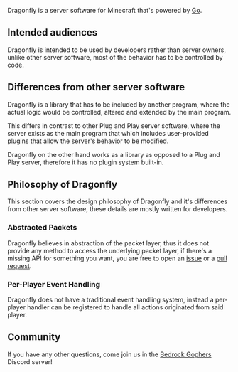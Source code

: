 Dragonfly is a server software for Minecraft that's powered by [Go](https://golang.org/).

## Intended audiences
Dragonfly is intended to be used by developers rather than server owners, unlike other server software, most of the behavior has to be controlled by code.

## Differences from other server software
Dragonfly is a library that has to be included by another program, where the actual logic would be controlled, altered and extended by the main program.

This differs in contrast to other Plug and Play server software, where the server exists as the main program that which includes user-provided plugins that allow the server's behavior to be modified.

Dragonfly on the other hand works as a library as opposed to a Plug and Play server, therefore it has no plugin system built-in.

## Philosophy of Dragonfly
This section covers the design philosophy of Dragonfly and it's differences from other server software, these details are mostly written for developers.

### Abstracted Packets
Dragonfly believes in abstraction of the packet layer, thus it does not provide any method to access the underlying packet layer, if there's a missing API for something you want, you are free to open an [issue](https://github.com/df-mc/dragonfly/issues?q=is%3Aissue+is%3Aopen+sort%3Aupdated-desc) or a [pull request](https://github.com/df-mc/dragonfly/pulls?q=is%3Apr+is%3Aopen+sort%3Aupdated-desc).

### Per-Player Event Handling
Dragonfly does not have a traditional event handling system, instead a per-player handler can be registered to handle all actions originated from said player.

## Community
If you have any other questions, come join us in the [Bedrock Gophers](https://discord.gg/U4kFWHhTNR) Discord server!
